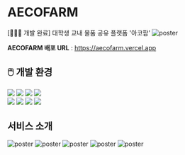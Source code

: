 # AECOFARM
[👩🏻‍🌾 개발 완료] 대학생 교내 물품 공유 플랫폼 '아코팜'
![poster](tools/소개.png)
<br>

**AECOFARM 배포 URL** : https://aecofarm.vercel.app

## 🖱️ 개발 환경
<img src="https://img.shields.io/badge/FrontEnd-FFB359?style=for-the-badge">
<img src = "https://img.shields.io/badge/Next.js-000?logo=nextdotjs&logoColor=fff&style=for-the-badge">
<img src="https://img.shields.io/badge/TypeScript-007ACC?style=for-the-badge&logo=typescript&logoColor=white">
<img src="https://img.shields.io/badge/React-20232A?style=for-the-badge&logo=react&logoColor=61DAFB">
<br>
<img src="https://img.shields.io/badge/BackEnd-FFB359?style=for-the-badge">
<img src="https://img.shields.io/badge/Spring-6DB33F?style=for-the-badge&logo=spring&logoColor=white">
<img src="https://img.shields.io/badge/PostgreSQL-316192?style=for-the-badge&logo=postgresql&logoColor=white">
<img src = "https://img.shields.io/badge/Amazon_AWS-FF9900?style=for-the-badge&logo=amazonaws&logoColor=white">

## 서비스 소개
![poster](tools/그림1.png)
![poster](tools/그림2.png)
![poster](tools/그림3.png)
![poster](tools/그림4.png)
![poster](tools/그림5.png)



<br>
